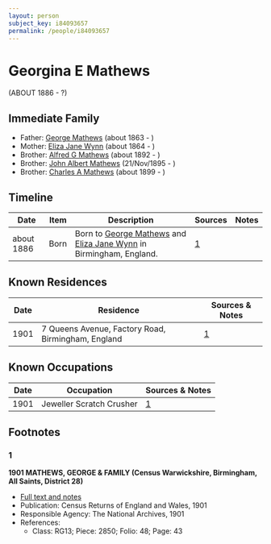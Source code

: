 ```yaml
---
layout: person
subject_key: i84093657
permalink: /people/i84093657
---
```


# Georgina E Mathews
(ABOUT 1886 - ?)

## Immediate Family

* Father: [George Mathews](./@7150388@-george-mathews-b1863-d.md) (about 1863 - )
* Mother: [Eliza Jane Wynn](./@63437677@-eliza-jane-wynn-b1864-d.md) (about 1864 - )
* Brother: [Alfred G Mathews](./@71188720@-alfred-g-mathews-b1892-d.md) (about 1892 - )
* Brother: [John Albert Mathews](./@5643892@-john-albert-mathews-b1895-11-21-d.md) (21/Nov/1895 - )
* Brother: [Charles A Mathews](./@74822247@-charles-a-mathews-b1899-d.md) (about 1899 - )

## Timeline

Date | Item | Description | Sources | Notes
---|---|---|---|---
about 1886 | Born | Born to [George Mathews](./@7150388@-george-mathews-b1863-d.md) and [Eliza Jane Wynn](./@63437677@-eliza-jane-wynn-b1864-d.md) in Birmingham, England. | [1](#1) | 

## Known Residences

Date | Residence | Sources & Notes
---|---|---
1901 | 7 Queens Avenue, Factory Road, Birmingham, England | [1](#1)

## Known Occupations

Date | Occupation | Sources & Notes
---|---|---
1901 | Jeweller Scratch Crusher | [1](#1)

## Footnotes

### 1

**1901 MATHEWS, GEORGE & FAMILY (Census Warwickshire, Birmingham, All Saints, District 28)**

* [Full text and notes](../sources/@99059524@-1901-mathews,-george-&-family-census-warwickshire,-birmingham,-all-saints,-district-28-.md)
* Publication: Census Returns of England and Wales, 1901
* Responsible Agency: The National Archives, 1901
* References: 
  * Class: RG13; Piece: 2850; Folio: 48; Page: 43

